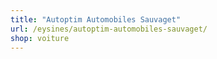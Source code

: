 ```yaml
---
title: "Autoptim Automobiles Sauvaget"
url: /eysines/autoptim-automobiles-sauvaget/
shop: voiture
---
```

